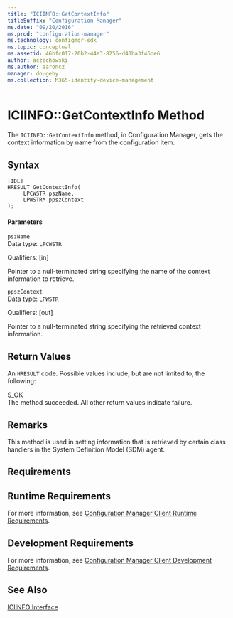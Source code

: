 ```yaml
---
title: "ICIINFO::GetContextInfo"
titleSuffix: "Configuration Manager"
ms.date: "09/20/2016"
ms.prod: "configuration-manager"
ms.technology: configmgr-sdk
ms.topic: conceptual
ms.assetid: 46bfc017-20b2-44e3-8256-d40ba3f46de6
author: aczechowski
ms.author: aaroncz
manager: dougeby
ms.collection: M365-identity-device-management
---
```

# ICIINFO::GetContextInfo Method
The `ICIINFO::GetContextInfo` method, in Configuration Manager, gets the context information by name from the configuration item.  

## Syntax  

```  
[IDL]  
HRESULT GetContextInfo(  
     LPCWSTR pszName,  
     LPWSTR* ppszContext  
);  
```  

#### Parameters  
 `pszName`  
 Data type: `LPCWSTR`  

 Qualifiers: [in]  

 Pointer to a null-terminated string specifying the name of the context information to retrieve.  

 `ppszContext`  
 Data type: `LPWSTR`  

 Qualifiers: [out]  

 Pointer to a null-terminated string specifying the retrieved context information.  

## Return Values  
 An `HRESULT` code. Possible values include, but are not limited to, the following:  

 S_OK  
 The method succeeded. All other return values indicate failure.  

## Remarks  
 This method is used in setting information that is retrieved by certain class handlers in the System Definition Model (SDM) agent.  

## Requirements  

## Runtime Requirements  
 For more information, see [Configuration Manager Client Runtime Requirements](../../../../../develop/core/reqs/client-runtime-requirements.md).  

## Development Requirements  
 For more information, see [Configuration Manager Client Development Requirements](../../../../../develop/core/reqs/client-development-requirements.md).  

## See Also  
 [ICIINFO Interface](../../../../../develop/reference/core/clients/client-classes/iciinfo-interface.md)
